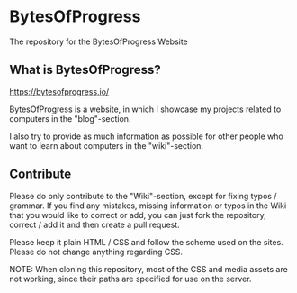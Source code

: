 # BytesOfProgress
The repository for the BytesOfProgress Website

## What is BytesOfProgress?

https://bytesofprogress.io/

BytesOfProgress is a website, in which I showcase my projects related to computers in the "blog"-section.

I also try to provide as much information as possible for other people who want to learn about computers in the "wiki"-section.

## Contribute

Please do only contribute to the "Wiki"-section, except for fixing typos / grammar.
If you find any mistakes, missing information or typos in the Wiki that you would like to correct or add, you can just fork the repository, correct / add it and then create a pull request.

Please keep it plain HTML / CSS and follow the scheme used on the sites. Please do not change anything regarding CSS.

NOTE: When cloning this repository, most of the CSS and media assets are not working, since their paths are specified for use on the server.